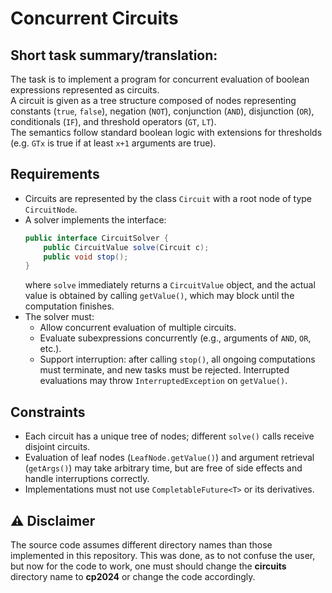 # Concurrent Circuits

## Short task summary/translation:
The task is to implement a program for concurrent evaluation of boolean expressions represented as circuits.  
A circuit is given as a tree structure composed of nodes representing constants (`true`, `false`), negation (`NOT`), conjunction (`AND`), disjunction (`OR`), conditionals (`IF`), and threshold operators (`GT`, `LT`).  
The semantics follow standard boolean logic with extensions for thresholds (e.g. `GTx` is true if at least `x+1` arguments are true).

## Requirements
- Circuits are represented by the class `Circuit` with a root node of type `CircuitNode`.  
- A solver implements the interface:
  ```java
  public interface CircuitSolver {
      public CircuitValue solve(Circuit c);
      public void stop();
  }
  ```
  where `solve` immediately returns a `CircuitValue` object, and the actual value is obtained by calling `getValue()`, which may block until the computation finishes.
- The solver must:
  - Allow concurrent evaluation of multiple circuits.
  - Evaluate subexpressions concurrently (e.g., arguments of `AND`, `OR`, etc.).
  - Support interruption: after calling `stop()`, all ongoing computations must terminate, and new tasks must be rejected. Interrupted evaluations may throw `InterruptedException` on `getValue()`.

## Constraints
- Each circuit has a unique tree of nodes; different `solve()` calls receive disjoint circuits.
- Evaluation of leaf nodes (`LeafNode.getValue()`) and argument retrieval (`getArgs()`) may take arbitrary time, but are free of side effects and handle interruptions correctly.
- Implementations must not use `CompletableFuture<T>` or its derivatives.

## ⚠️ Disclaimer
The source code assumes different directory names than those implemented in this repository. This was done, as to not confuse the user, but now for the code to work, one must should change the **circuits** directory name to **cp2024** or change the code accordingly.
